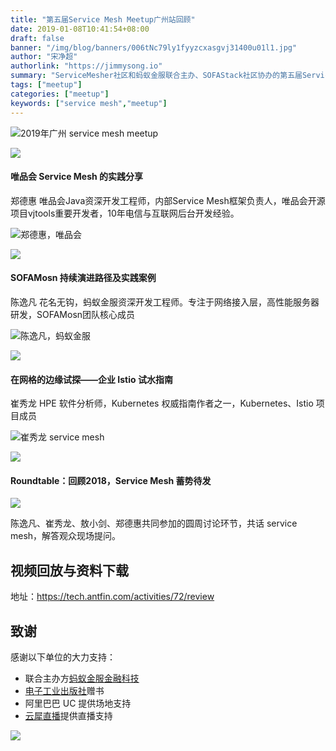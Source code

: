 ```yaml
---
title: "第五届Service Mesh Meetup广州站回顾"
date: 2019-01-08T10:41:54+08:00
draft: false
banner: "/img/blog/banners/006tNc79ly1fyyzcxasgvj31400u01l1.jpg"
author: "宋净超"
authorlink: "https://jimmysong.io"
summary: "ServiceMesher社区和蚂蚁金服联合主办、SOFAStack社区协办的第五届Service Mesh Meetup广州站收官，唯品会郑德惠、蚂蚁金服陈逸凡、HPE的崔秀龙给大家带来分享并增加Roundtable环节。"
tags: ["meetup"]
categories: ["meetup"]
keywords: ["service mesh","meetup"]
---
```


![2019年广州 service mesh meetup](https://raw.githubusercontent.com/servicemesher/website/master/content/blog/service-mesh-meetup-guangzhou-20190106/006tNc79ly1fyyzewgs38j318g0oggth.jpg)

![](https://raw.githubusercontent.com/servicemesher/website/master/content/blog/service-mesh-meetup-guangzhou-20190106/006tNc79ly1fyyzfynn5xj318z0u0qv7.jpg)

#### 唯品会 Service Mesh 的实践分享

郑德惠 唯品会Java资深开发工程师，内部Service Mesh框架负责人，唯品会开源项目vjtools重要开发者，10年电信与互联网后台开发经验。

![郑德惠，唯品会](https://raw.githubusercontent.com/servicemesher/website/master/content/blog/service-mesh-meetup-guangzhou-20190106/006tNc79ly1fyyzgcyz4fj318z0u0x6q.jpg)

![](https://raw.githubusercontent.com/servicemesher/website/master/content/blog/service-mesh-meetup-guangzhou-20190106/006tNc79ly1fyyzgjsjcqj318z0u0e83.jpg)

#### SOFAMosn 持续演进路径及实践案例

陈逸凡 花名无钩，蚂蚁金服资深开发工程师。专注于网络接入层，高性能服务器研发，SOFAMosn团队核心成员

![陈逸凡，蚂蚁金服](https://raw.githubusercontent.com/servicemesher/website/master/content/blog/service-mesh-meetup-guangzhou-20190106/006tNc79ly1fyyzgx3sdyj318z0u0qv7.jpg)

![](https://raw.githubusercontent.com/servicemesher/website/master/content/blog/service-mesh-meetup-guangzhou-20190106/006tNc79ly1fyyzhhpz8hj318z0u0qv7.jpg)

#### 在网格的边缘试探——企业 Istio 试水指南

崔秀龙 HPE 软件分析师，Kubernetes 权威指南作者之一，Kubernetes、Istio 项目成员

![崔秀龙 service mesh](https://raw.githubusercontent.com/servicemesher/website/master/content/blog/service-mesh-meetup-guangzhou-20190106/006tNc79ly1fyyzhvpwglj318z0u0u0z.jpg)

![](https://raw.githubusercontent.com/servicemesher/website/master/content/blog/service-mesh-meetup-guangzhou-20190106/006tNc79ly1fyyziaqb5uj318z0u04qs.jpg)

#### Roundtable：回顾2018，Service Mesh 蓄势待发

![](https://raw.githubusercontent.com/servicemesher/website/master/content/blog/service-mesh-meetup-guangzhou-20190106/006tNc79ly1fyyzin8a2lj318z0u0x6r.jpg)

陈逸凡、崔秀龙、敖小剑、郑德惠共同参加的圆周讨论环节，共话 service mesh，解答观众现场提问。

## 视频回放与资料下载

地址：https://tech.antfin.com/activities/72/review

## 致谢

感谢以下单位的大力支持：

- 联合主办方[蚂蚁金服金融科技](https://tech.antfin.com/activities/2)
- [电子工业出版社](https://www.phei.com.cn/)赠书
- 阿里巴巴 UC 提供场地支持
- [云犀直播](http://www.yunxi.tv/)提供直播支持

![](https://raw.githubusercontent.com/servicemesher/website/master/content/blog/service-mesh-meetup-guangzhou-20190106/006tNc79ly1fyz1ppp9k7j309c05fwee.jpg)

